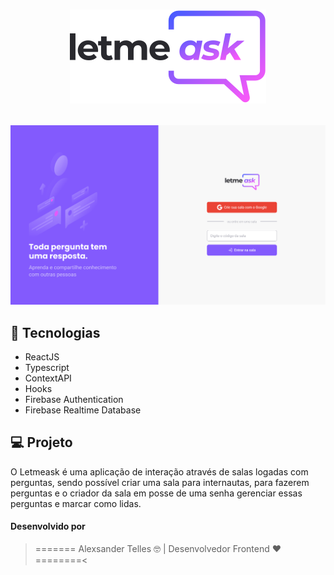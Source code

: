 # <p align="center"> <img src="src/assets/images/logo.svg"> </p>

<img src="public/img/home.png">

## 🚀 Tecnologias

- ReactJS
- Typescript
- ContextAPI
- Hooks
- Firebase Authentication
- Firebase Realtime Database

## 💻 Projeto

O Letmeask é uma aplicação de interação através de salas logadas com perguntas, sendo possível criar uma sala para internautas, para fazerem perguntas e o criador da sala em posse de uma senha gerenciar essas perguntas e marcar como lidas.

#### Desenvolvido por

> ======= Alexsander Telles 🤓 | Desenvolvedor Frontend ♥️ ========<
